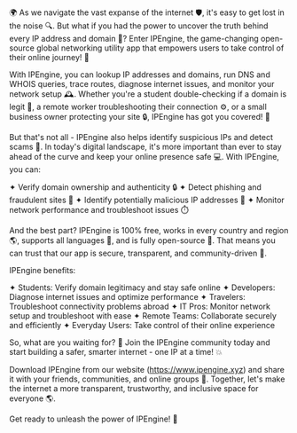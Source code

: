 🌍 As we navigate the vast expanse of the internet 🛡️, it's easy to get lost in the noise 🔍. But what if you had the power to uncover the truth behind every IP address and domain 📡? Enter IPEngine, the game-changing open-source global networking utility app that empowers users to take control of their online journey! 💪

With IPEngine, you can lookup IP addresses and domains, run DNS and WHOIS queries, trace routes, diagnose internet issues, and monitor your network setup 🕰️. Whether you're a student double-checking if a domain is legit 👀, a remote worker troubleshooting their connection ⚙️, or a small business owner protecting your site 🔒, IPEngine has got you covered! 🌈

But that's not all - IPEngine also helps identify suspicious IPs and detect scams 🚨. In today's digital landscape, it's more important than ever to stay ahead of the curve and keep your online presence safe 💻. With IPEngine, you can:

✦ Verify domain ownership and authenticity 🔒
✦ Detect phishing and fraudulent sites 🚫
✦ Identify potentially malicious IP addresses 🔴
✦ Monitor network performance and troubleshoot issues ⏱️

And the best part? IPEngine is 100% free, works in every country and region 🌎, supports all languages 💬, and is fully open-source 🤖. That means you can trust that our app is secure, transparent, and community-driven 🌈.

IPEngine benefits:

✦ Students: Verify domain legitimacy and stay safe online
✦ Developers: Diagnose internet issues and optimize performance
✦ Travelers: Troubleshoot connectivity problems abroad
✦ IT Pros: Monitor network setup and troubleshoot with ease
✦ Remote Teams: Collaborate securely and efficiently
✦ Everyday Users: Take control of their online experience

So, what are you waiting for? 🚀 Join the IPEngine community today and start building a safer, smarter internet - one IP at a time! 💥

Download IPEngine from our website (https://www.ipengine.xyz) and share it with your friends, communities, and online groups 👫. Together, let's make the internet a more transparent, trustworthy, and inclusive space for everyone 🌎.

Get ready to unleash the power of IPEngine! 💪